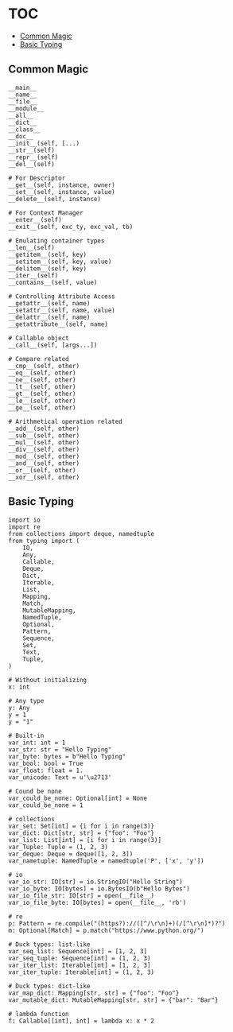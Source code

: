 # TOC

* [Common Magic](#common-magic)
* [Basic Typing](#basic-typing)

## Common Magic

    __main__
    __name__
    __file__
    __module__
    __all__
    __dict__
    __class__
    __doc__
    __init__(self, [...)
    __str__(self)
    __repr__(self)
    __del__(self)

    # For Descriptor
    __get__(self, instance, owner)
    __set__(self, instance, value)
    __delete__(self, instance)

    # For Context Manager
    __enter__(self)
    __exit__(self, exc_ty, exc_val, tb)

    # Emulating container types
    __len__(self)
    __getitem__(self, key)
    __setitem__(self, key, value)
    __delitem__(self, key)
    __iter__(self)
    __contains__(self, value)

    # Controlling Attribute Access
    __getattr__(self, name)
    __setattr__(self, name, value)
    __delattr__(self, name)
    __getattribute__(self, name)

    # Callable object
    __call__(self, [args...])

    # Compare related
    __cmp__(self, other)
    __eq__(self, other)
    __ne__(self, other)
    __lt__(self, other)
    __gt__(self, other)
    __le__(self, other)
    __ge__(self, other)

    # Arithmetical operation related
    __add__(self, other)
    __sub__(self, other)
    __mul__(self, other)
    __div__(self, other)
    __mod__(self, other)
    __and__(self, other)
    __or__(self, other)
    __xor__(self, other)

## Basic Typing

    import io
    import re
    from collections import deque, namedtuple
    from typing import (
        IO,
        Any,
        Callable,
        Deque,
        Dict,
        Iterable,
        List,
        Mapping,
        Match,
        MutableMapping,
        NamedTuple,
        Optional,
        Pattern,
        Sequence,
        Set,
        Text,
        Tuple,
    )

    # Without initializing
    x: int

    # Any type
    y: Any
    y = 1
    y = "1"

    # Built-in
    var_int: int = 1
    var_str: str = "Hello Typing"
    var_byte: bytes = b"Hello Typing"
    var_bool: bool = True
    var_float: float = 1.
    var_unicode: Text = u'\u2713'

    # Cound be none
    var_could_be_none: Optional[int] = None
    var_could_be_none = 1

    # collections
    var_set: Set[int] = {i for i in range(3)}
    var_dict: Dict[str, str] = {"foo": "Foo"}
    var_list: List[int] = [i for i in range(3)]
    var_Tuple: Tuple = (1, 2, 3)
    var_deque: Deque = deque([1, 2, 3])
    var_nametuple: NamedTuple = namedtuple('P', ['x', 'y'])

    # io
    var_io_str: IO[str] = io.StringIO("Hello String")
    var_io_byte: IO[bytes] = io.BytesIO(b"Hello Bytes")
    var_io_file_str: IO[str] = open(__file__)
    var_io_file_byte: IO[bytes] = open(__file__, 'rb')

    # re
    p: Pattern = re.compile("(https?)://([^/\r\n]+)(/[^\r\n]*)?")
    m: Optional[Match] = p.match("https://www.python.org/")

    # Duck types: list-like
    var_seq_list: Sequence[int] = [1, 2, 3]
    var_seq_tuple: Sequence[int] = (1, 2, 3)
    var_iter_list: Iterable[int] = [1, 2, 3]
    var_iter_tuple: Iterable[int] = (1, 2, 3)

    # Duck types: dict-like
    var_map_dict: Mapping[str, str] = {"foo": "Foo"}
    var_mutable_dict: MutableMapping[str, str] = {"bar": "Bar"}

    # lambda function
    f: Callable[[int], int] = lambda x: x * 2
